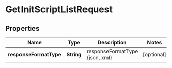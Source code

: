 
# GetInitScriptListRequest

## Properties
Name | Type | Description | Notes
------------ | ------------- | ------------- | -------------
**responseFormatType** | **String** | responseFormatType {json, xml} |  [optional]



